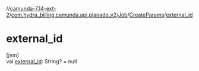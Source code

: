 //[camunda-7.14-ext-2](../../../../index.md)/[com.hydra_billing.camunda.api.planado_v2](../../index.md)/[Job](../index.md)/[CreateParams](index.md)/[external_id](external_id.md)

# external_id

[jvm]\
val [external_id](external_id.md): String? = null
